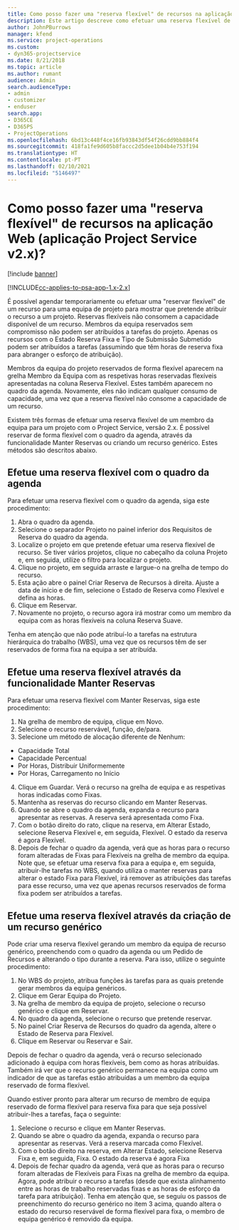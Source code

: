 ```yaml
---
title: Como posso fazer uma "reserva flexível" de recursos na aplicação, versão 2.x?
description: Este artigo descreve como efetuar uma reserva flexível de membros da equipa com o Project Service.
author: JohnPBurrows
manager: kfend
ms.service: project-operations
ms.custom:
- dyn365-projectservice
ms.date: 8/21/2018
ms.topic: article
ms.author: rumant
audience: Admin
search.audienceType:
- admin
- customizer
- enduser
search.app:
- D365CE
- D365PS
- ProjectOperations
ms.openlocfilehash: 6bd13c448f4ce16fb93843df54f26cdd9bb884f4
ms.sourcegitcommit: 418fa1fe9d605b8faccc2d5dee1b04b4e753f194
ms.translationtype: HT
ms.contentlocale: pt-PT
ms.lasthandoff: 02/10/2021
ms.locfileid: "5146497"
---
```

# <a name="how-do-i-soft-book-resources-in-the-web-app-project-service-app-v2x"></a>Como posso fazer uma "reserva flexível" de recursos na aplicação Web (aplicação Project Service v2.x)?

[!include [banner](../includes/psa-now-project-operations.md)]

[!INCLUDE[cc-applies-to-psa-app-1.x-2.x](../includes/cc-applies-to-psa-app-1x-2x.md)]

É possível agendar temporariamente ou efetuar uma "reservar flexível" de um recurso para uma equipa de projeto para mostrar que pretende atribuir o recurso a um projeto. Reservas flexíveis não consomem a capacidade disponível de um recurso. Membros da equipa reservados sem compromisso não podem ser atribuídos a tarefas do projeto. Apenas os recursos com o Estado Reserva Fixa e Tipo de Submissão Submetido podem ser atribuídos a tarefas (assumindo que têm horas de reserva fixa para abranger o esforço de atribuição).

Membros da equipa do projeto reservados de forma flexível aparecem na grelha Membro da Equipa com as respetivas horas reservadas flexíveis apresentadas na coluna Reserva Flexível. Estes também aparecem no quadro da agenda. Novamente, eles não indicam qualquer consumo de capacidade, uma vez que a reserva flexível não consome a capacidade de um recurso.

Existem três formas de efetuar uma reserva flexível de um membro da equipa para um projeto com o Project Service, versão 2.x. É possível reservar de forma flexível com o quadro da agenda, através da funcionalidade Manter Reservas ou criando um recurso genérico. Estes métodos são descritos abaixo.

## <a name="soft-book-with-the-schedule-board"></a>Efetue uma reserva flexível com o quadro da agenda

Para efetuar uma reserva flexível com o quadro da agenda, siga este procedimento: 
1. Abra o quadro da agenda.
2. Selecione o separador Projeto no painel inferior dos Requisitos de Reserva do quadro da agenda.
3. Localize o projeto em que pretende efetuar uma reserva flexível de recurso. Se tiver vários projetos, clique no cabeçalho da coluna Projeto e, em seguida, utilize o filtro para localizar o projeto.
4. Clique no projeto, em seguida arraste e largue-o na grelha de tempo do recurso.
5. Esta ação abre o painel Criar Reserva de Recursos à direita. Ajuste a data de início e de fim, selecione o Estado de Reserva como Flexível e defina as horas. 
6. Clique em Reservar.
7. Novamente no projeto, o recurso agora irá mostrar como um membro da equipa com as horas flexíveis na coluna Reserva Suave.

Tenha em atenção que não pode atribuí-lo a tarefas na estrutura hierárquica do trabalho (WBS), uma vez que os recursos têm de ser reservados de forma fixa na equipa a ser atribuída.

## <a name="soft-book-using-the-maintain-bookings-feature"></a>Efetue uma reserva flexível através da funcionalidade Manter Reservas

Para efetuar uma reserva flexível com Manter Reservas, siga este procedimento:
1. Na grelha de membro de equipa, clique em Novo.
2. Selecione o recurso reservável, função, de/para.
3. Selecione um método de alocação diferente de Nenhum:
- Capacidade Total
- Capacidade Percentual
- Por Horas, Distribuir Uniformemente
- Por Horas, Carregamento no Início
4. Clique em Guardar. Verá o recurso na grelha de equipa e as respetivas horas indicadas como Fixas.
5. Mantenha as reservas do recurso clicando em Manter Reservas.
6. Quando se abre o quadro da agenda, expanda o recurso para apresentar as reservas. A reserva será apresentada como Fixa.
7. Com o botão direito do rato, clique na reserva, em Alterar Estado, selecione Reserva Flexível e, em seguida, Flexível. O estado da reserva é agora Flexível.
8. Depois de fechar o quadro da agenda, verá que as horas para o recurso foram alteradas de Fixas para Flexíveis na grelha de membro da equipa.
Note que, se efetuar uma reserva fixa para a equipa e, em seguida, atribuir-lhe tarefas no WBS, quando utiliza o manter reservas para alterar o estado Fixa para Flexível, irá remover as atribuições das tarefas para esse recurso, uma vez que apenas recursos reservados de forma fixa podem ser atribuídos a tarefas.

## <a name="soft-book-by-creating-a-generic-resource"></a>Efetue uma reserva flexível através da criação de um recurso genérico

Pode criar uma reserva flexível gerando um membro da equipa de recurso genérico, preenchendo com o quadro da agenda ou um Pedido de Recursos e alterando o tipo durante a reserva.
Para isso, utilize o seguinte procedimento:

1. No WBS do projeto, atribua funções às tarefas para as quais pretende gerar membros da equipa genéricos.
2. Clique em Gerar Equipa do Projeto.
3. Na grelha de membro da equipa de projeto, selecione o recurso genérico e clique em Reservar.
4. No quadro da agenda, selecione o recurso que pretende reservar.
5. No painel Criar Reserva de Recursos do quadro da agenda, altere o Estado de Reserva para Flexível.
6. Clique em Reservar ou Reservar e Sair.

Depois de fechar o quadro da agenda, verá o recurso selecionado adicionado à equipa com horas flexíveis, bem como as horas atribuídas. Também irá ver que o recurso genérico permanece na equipa como um indicador de que as tarefas estão atribuídas a um membro da equipa reservado de forma flexível.

Quando estiver pronto para alterar um recurso de membro de equipa reservado de forma flexível para reserva fixa para que seja possível atribuir-lhes a tarefas, faça o seguinte:

1. Selecione o recurso e clique em Manter Reservas.
2. Quando se abre o quadro da agenda, expanda o recurso para apresentar as reservas. Verá a reserva marcada como Flexível.
3. Com o botão direito na reserva, em Alterar Estado, selecione Reserva Fixa e, em seguida, Fixa. O estado da reserva é agora Fixa
4. Depois de fechar quadro da agenda, verá que as horas para o recurso foram alteradas de Flexíveis para Fixas na grelha de membro da equipa. Agora, pode atribuir o recurso a tarefas (desde que exista alinhamento entre as horas de trabalho reservadas fixas e as horas de esforço da tarefa para atribuição). Tenha em atenção que, se seguiu os passos de preenchimento do recurso genérico no item 3 acima, quando altera o estado do recurso reservável de forma flexível para fixa, o membro de equipa genérico é removido da equipa.
